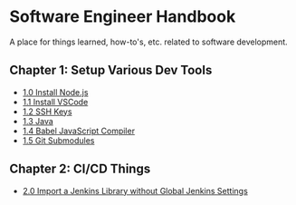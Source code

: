 # Software Engineer Handbook

A place for things learned, how-to's, etc. related to software development.


Chapter 1: **Setup Various Dev Tools**
---
- [1.0 Install Node.js](./5773411b-7fbd-4ecd-8d30-cd539841ee8b.md)
- [1.1 Install VSCode](./4360112c-f735-4dac-8f06-e8386bcd1ffd.md)
- [1.2 SSH Keys](./134d9622-bae1-47f6-bec6-8dac5da9d798.md)
- [1.3 Java](./990aef78-054d-44cf-bee1-fe2bad77c363.md)
- [1.4 Babel JavaScript Compiler](./b2a09cea-b1a5-48c3-a3fe-e1b50c724df3.md)
- [1.5 Git Submodules](./05a2257b-3588-49e4-94ab-b77ef53d512a.md)

Chapter 2: **CI/CD Things**
---
- [2.0 Import a Jenkins Library without Global Jenkins Settings](./132c8852-2584-4e6b-a68b-7d5674d598f1.md)

